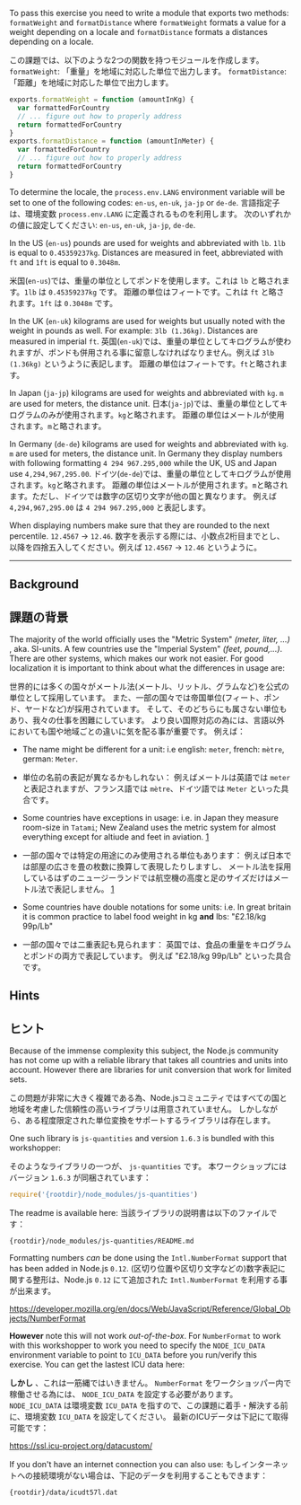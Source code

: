 To pass this exercise you need to write a module that exports two methods:
`formatWeight` and `formatDistance` where `formatWeight` formats a value for
a weight depending on a locale and `formatDistance` formats a distances
depending on a locale.

この課題では、以下のような2つの関数を持つモジュールを作成します。
`formatWeight`: 「重量」を地域に対応した単位で出力します。
`formatDistance`: 「距離」を地域に対応した単位で出力します。

```javascript
exports.formatWeight = function (amountInKg) {
  var formattedForCountry
  // ... figure out how to properly address
  return formattedForCountry
}
exports.formatDistance = function (amountInMeter) {
  var formattedForCountry
  // ... figure out how to properly address
  return formattedForCountry
}
```

To determine the locale, the `process.env.LANG` environment variable will
be set to one of the following codes: `en-us`, `en-uk`, `ja-jp` or `de-de`.
言語指定子は、環境変数 `process.env.LANG` に定義されるものを利用します。
次のいずれかの値に設定してください: `en-us`, `en-uk`, `ja-jp`, `de-de`.

In the US (`en-us`) pounds are used for weights and abbreviated with `lb`.
`1lb` is equal to `0.45359237kg`. Distances are measured in feet, abbreviated with `ft` and `1ft` is equal to `0.3048m`.

米国(`en-us`)では、重量の単位としてポンドを使用します。これは `lb` と略されます。`1lb` は `0.45359237kg` です。
距離の単位はフィートです。これは `ft` と略されます。`1ft` は `0.3048m` です。

In the UK (`en-uk`) kilograms are used for weights but usually noted with the
weight in pounds as well. For example: `3lb (1.36kg)`. Distances are measured
in imperial `ft`.
英国(`en-uk`)では、重量の単位としてキログラムが使われますが、ポンドも併用される事に留意しなければなりません。例えば `3lb (1.36kg)` というように表記します。
距離の単位はフィートです。`ft`と略されます。

In Japan (`ja-jp`) kilograms are used for weights and abbreviated with `kg`.
`m` are used for meters, the distance unit.
日本(`ja-jp`)では、重量の単位としてキログラムのみが使用されます。`kg`と略されます。
距離の単位はメートルが使用されます。`m`と略されます。

In Germany (`de-de`) kilograms are used for weights and abbreviated with `kg`.
`m` are used for meters, the distance unit. In Germany they display numbers
with following formatting `4 294 967.295,000` while the UK, US and Japan use
`4,294,967,295.00`.
ドイツ(`de-de`)では、重量の単位としてキログラムが使用されます。`kg`と略されます。
距離の単位はメートルが使用されます。`m`と略されます。ただし、ドイツでは数字の区切り文字が他の国と異なります。
例えば `4,294,967,295.00` は `4 294 967.295,000` と表記します。

When displaying numbers make sure that they are rounded to the next
percentile. `12.4567` → `12.46`.
数字を表示する際には、小数点2桁目までとし、以降を四捨五入してください。例えば `12.4567` → `12.46` というように。

---

## Background
## 課題の背景

The majority of the world officially uses the "Metric System" _(meter, liter,
...)_ , aka. SI-units. A few countries use the "Imperial System" _(feet,
pound,...)_. There are other systems, which makes our work not easier.
For good localization it is important to think about what the differences in
usage are:

世界的には多くの国々がメートル法(メートル、リットル、グラムなど)を公式の単位として採用しています。
また、一部の国々では帝国単位(フィート、ポンド、ヤードなど)が採用されています。
そして、そのどちらにも属さない単位もあり、我々の仕事を困難にしています。
より良い国際対応の為には、言語以外においても国や地域ごとの違いに気を配る事が重要です。
例えば：

- The name might be different for a unit: i.e english: `meter`,
    french: `mètre`, german: `Meter`.
- 単位の名前の表記が異なるかもしれない：
    例えばメートルは英語では `meter` と表記されますが、フランス語では `mètre`、ドイツ語では `Meter` といった具合です。

- Some countries have exceptions in usage: i.e. in Japan they measure
    room-size in `Tatami`; New Zealand uses the metric system for almost
    everything except for altiude and feet in aviation. [1]
- 一部の国々では特定の用途にのみ使用される単位もあります：
    例えば日本では部屋の広さを畳の枚数に換算して表現したりしますし、
    メートル法を採用しているはずのニュージーランドでは航空機の高度と足のサイズだけはメートル法で表記しません。 [1]

- Some countries have double notations for some units: i.e. In great britain
    it is common practice to label food weight in kg **and** lbs:
    "£2.18/kg 99p/Lb"
- 一部の国々では二重表記も見られます：
    英国では、食品の重量をキログラムとポンドの両方で表記しています。
    例えば "£2.18/kg 99p/Lb" といった具合です。


[1]: https://en.wikipedia.org/wiki/Metrication_in_New_Zealand

## Hints
## ヒント

Because of the immense complexity this subject, the Node.js community has not
come up with a reliable library that takes all countries and units into
account. However there are libraries for unit conversion that work for limited
sets.

この問題が非常に大きく複雑である為、Node.jsコミュニティではすべての国と地域を考慮した信頼性の高いライブラリは用意されていません。
しかしながら、ある程度限定された単位変換をサポートするライブラリは存在します。

One such library is `js-quantities` and version `1.6.3` is bundled with this
workshopper:

そのようなライブラリの一つが、 `js-quantities` です。
本ワークショップにはバージョン `1.6.3` が同梱されています：

```javascript
require('{rootdir}/node_modules/js-quantities')
```

The readme is available here:
当該ライブラリの説明書は以下のファイルです：

    {rootdir}/node_modules/js-quantities/README.md

Formatting numbers _can_ be done using the `Intl.NumberFormat` support that
has been added in Node.js `0.12`.
(区切り位置や区切り文字などの)数字表記に関する整形は、Node.js `0.12` にて追加された `Intl.NumberFormat` を利用する事が出来ます。

https://developer.mozilla.org/en/docs/Web/JavaScript/Reference/Global_Objects/NumberFormat

**However** note this will not work _out-of-the-box_. For `NumberFormat` to
work with this workshopper to work you need to specify the `NODE_ICU_DATA`
environment variable to point to `ICU_DATA` before you run/verify this
exercise. You can get the lastest ICU data here:

**しかし** 、これは一筋縄ではいきません。
`NumberFormat` をワークショッパー内で稼働させる為には、 `NODE_ICU_DATA` を設定する必要があります。
`NODE_ICU_DATA` は環境変数 `ICU_DATA` を指すので、この課題に着手・解決する前に、環境変数 `ICU_DATA` を設定してください。
最新のICUデータは下記にて取得可能です：

https://ssl.icu-project.org/datacustom/

If you don't have an internet connection you can also use:
もしインターネットへの接続環境がない場合は、下記のデータを利用することもできます：

    {rootdir}/data/icudt57l.dat
